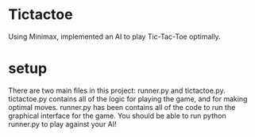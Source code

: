 # Tictactoe
Using Minimax, implemented an AI to play Tic-Tac-Toe optimally.

# setup
There are two main files in this project: runner.py and tictactoe.py. tictactoe.py contains all of the logic for playing the game, and for making optimal moves. runner.py has been contains all of the code to run the graphical interface for the game. You should be able to run python runner.py to play against your AI!
